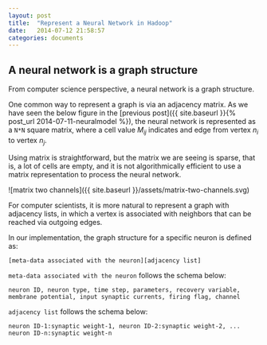 ```yaml
---
layout: post
title:  "Represent a Neural Network in Hadoop"
date:   2014-07-12 21:58:57
categories: documents
---
```


## A neural network is a graph structure

From computer science perspective, a neural network is a graph
structure.

One common way to represent a graph is via an adjacency matrix. As we
have seen the below figure in the [previous post]({{ site.baseurl }}{% post_url 2014-07-11-neuralmodel %}),
the neural network is represented as a `N*N` square matrix, where a
cell value *M<sub>ij</sub>* indicates and edge from vertex *n<sub>i</sub>*
to vertex *n<sub>j</sub>*.

Using matrix is straightforward, but the matrix we are seeing is
sparse, that is, a lot of cells are empty, and it is not algorithmically efficient to use a matrix
representation to process the neural network.

![matrix two channels]({{ site.baseurl }}/assets/matrix-two-channels.svg)
 
For computer scientists, it is more natural to represent a graph with
adjacency lists, in which a vertex is associated with neighbors that
can be reached via outgoing edges. 

In our implementation, the graph structure for a specific neuron is
defined as:

`[meta-data associated with the neuron][adjacency list]`

`meta-data associated with the neuron` follows the schema below:

`neuron ID, neuron type, time step, parameters, recovery variable,
membrane potential, input synaptic currents, firing flag, channel`

`adjacency list` follows the schema below:

`neuron ID-1:synaptic weight-1, neuron ID-2:synaptic weight-2,
... neuron ID-n:synaptic weight-n`

